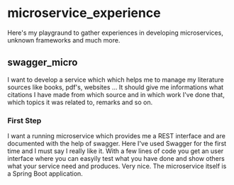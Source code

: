 # microservice_experience

Here's my playgraund to gather experiences in developing microservices, unknown frameworks and much more.

## swagger_micro
I want to develop a service which which helps me to manage my literature sources like books, pdf's, websites ... It should 
give me informations what citations I have made from which source and in which work I've done that, which topics it was related to,
remarks and so on.

### First Step
I want a running microservice which provides me a REST interface and are documented with the help of swagger.
Here I've used Swagger for the first time and I must say I really like it. With a few lines of code you get an user interface 
where you can easyily test what you have done and show others what your service need and produces. Very nice.
The microservice itself is a Spring Boot application. 
